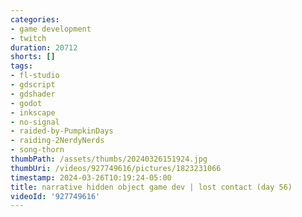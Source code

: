 ```yaml
---
categories:
- game development
- twitch
duration: 20712
shorts: []
tags:
- fl-studio
- gdscript
- gdshader
- godot
- inkscape
- no-signal
- raided-by-PumpkinDays
- raiding-2NerdyNerds
- song-thorn
thumbPath: /assets/thumbs/20240326151924.jpg
thumbUri: /videos/927749616/pictures/1823231066
timestamp: 2024-03-26T10:19:24-05:00
title: narrative hidden object game dev | lost contact (day 56)
videoId: '927749616'
---
```

